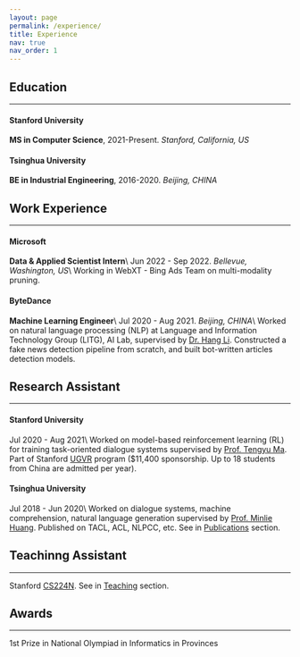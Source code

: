 ```yaml
---
layout: page
permalink: /experience/
title: Experience
nav: true
nav_order: 1
---
```


## Education
******
#### Stanford University
**MS in Computer Science**, 2021-Present. *Stanford, California, US*
#### Tsinghua University
**BE in Industrial Engineering**, 2016-2020. *Beijing, CHINA*

## Work Experience
******
#### Microsoft
**Data & Applied Scientist Intern**\\
Jun 2022 - Sep 2022. *Bellevue, Washington, US*\\
Working in WebXT - Bing Ads Team on multi-modality pruning.

#### ByteDance
**Machine Learning Engineer**\\
Jul 2020 - Aug 2021. *Beijing, CHINA*\\
Worked on natural language processing (NLP) at Language and Information Technology Group (LITG), AI Lab, supervised by [Dr. Hang Li](https://scholar.google.com/citations?user=nTl5mSwAAAAJ&hl=zh-CN). Constructed a fake news detection pipeline from scratch, and built bot-written articles detection models.

## Research Assistant
******
#### Stanford University
Jul 2020 - Aug 2021\\
Worked on model-based reinforcement learning (RL) for training task-oriented dialogue systems supervised by [Prof. Tengyu Ma](https://ai.stanford.edu/~tengyuma/). Part of Stanford [UGVR](https://engineering.stanford.edu/students-academics/programs/global-engineering-programs/chinese-ugvr-structure) program ($11,400 sponsorship. Up to 18 students from China are admitted per year).

#### Tsinghua University
Jul 2018 - Jun 2020\\
Worked on dialogue systems, machine comprehension, natural language generation supervised by [Prof. Minlie Huang](http://coai.cs.tsinghua.edu.cn/hml). Published on TACL, ACL, NLPCC, etc. See in [Publications](http://127.0.0.1:4000/publications/) section.

## Teachinng Assistant
******
Stanford [CS224N](https://web.stanford.edu/class/cs224n/). See in [Teaching](https://kailihuang.com/teaching/) section.

## Awards
******
1st Prize in National Olympiad in Informatics in Provinces